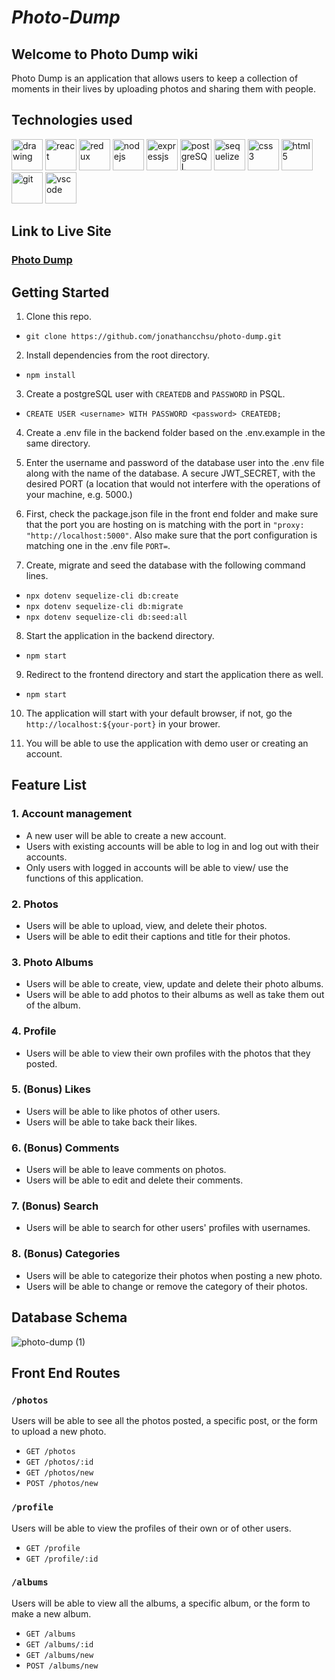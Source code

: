 # _**Photo-Dump**_

## **Welcome to Photo Dump wiki**

Photo Dump is an application that allows users to keep a collection of moments in their lives by uploading photos and sharing them with people.

## **Technologies used**

<img src="https://camo.githubusercontent.com/442c452cb73752bb1914ce03fce2017056d651a2099696b8594ddf5ccc74825e/68747470733a2f2f63646e2e6a7364656c6976722e6e65742f67682f64657669636f6e732f64657669636f6e2f69636f6e732f6a6176617363726970742f6a6176617363726970742d6f726967696e616c2e737667" alt="drawing" width="50"/> <img src="https://camo.githubusercontent.com/27d0b117da00485c56d69aef0fa310a3f8a07abecc8aa15fa38c8b78526c60ac/68747470733a2f2f63646e2e6a7364656c6976722e6e65742f67682f64657669636f6e732f64657669636f6e2f69636f6e732f72656163742f72656163742d6f726967696e616c2e737667" alt="react" width="50"> <img src="https://camo.githubusercontent.com/2b6b50702c658cdfcf440cef1eb88c7e0e5a16ce0eb6ab8bc933da7697c12213/68747470733a2f2f63646e2e6a7364656c6976722e6e65742f67682f64657669636f6e732f64657669636f6e2f69636f6e732f72656475782f72656475782d6f726967696e616c2e737667" alt="redux" width="50"> <img src="https://camo.githubusercontent.com/3a759e3619411b17fc119439adc96780278f6df968813a95a00f30f9fdb11f6b/68747470733a2f2f63646e2e6a7364656c6976722e6e65742f67682f64657669636f6e732f64657669636f6e2f69636f6e732f6e6f64656a732f6e6f64656a732d706c61696e2d776f72646d61726b2e737667" alt="nodejs" width="50"> <img src="https://camo.githubusercontent.com/66a47251fab3236cff187214ff8215c1df71b46739b8b1803ac4cebdfe5c7918/68747470733a2f2f63646e2e6a7364656c6976722e6e65742f67682f64657669636f6e732f64657669636f6e2f69636f6e732f657870726573732f657870726573732d6f726967696e616c2d776f72646d61726b2e737667" alt="expressjs" width="50"> <img src="https://camo.githubusercontent.com/d536b9cc0c533324368535ece721f5424f28eae3ec0e6f3847408948ecacfce6/68747470733a2f2f63646e2e6a7364656c6976722e6e65742f67682f64657669636f6e732f64657669636f6e2f69636f6e732f706f737467726573716c2f706f737467726573716c2d6f726967696e616c2e737667" alt="postgreSQL" width="50"> <img src="https://camo.githubusercontent.com/a2ef2bb116ae565bb254cbb11194dae357eb7582a8babeab337bd3932687d63d/68747470733a2f2f63646e2e6a7364656c6976722e6e65742f67682f64657669636f6e732f64657669636f6e2f69636f6e732f73657175656c697a652f73657175656c697a652d6f726967696e616c2e737667" alt="sequelize" width="50"> <img src="https://camo.githubusercontent.com/2e496d4bfc6f753ddca87b521ce95c88219f77800212ffa6d4401ad368c82170/68747470733a2f2f63646e2e6a7364656c6976722e6e65742f67682f64657669636f6e732f64657669636f6e2f69636f6e732f637373332f637373332d6f726967696e616c2e737667" alt="css3" width="50"> <img src="https://camo.githubusercontent.com/da7acacadecf91d6dc02efcd2be086bb6d78ddff19a1b7a0ab2755a6fda8b1e9/68747470733a2f2f63646e2e6a7364656c6976722e6e65742f67682f64657669636f6e732f64657669636f6e2f69636f6e732f68746d6c352f68746d6c352d6f726967696e616c2e737667" alt="html5" width="50"> <img src="https://camo.githubusercontent.com/dc9e7e657b4cd5ba7d819d1a9ce61434bd0ddbb94287d7476b186bd783b62279/68747470733a2f2f63646e2e6a7364656c6976722e6e65742f67682f64657669636f6e732f64657669636f6e2f69636f6e732f6769742f6769742d6f726967696e616c2e737667" alt="git" width="50"> <img src="https://camo.githubusercontent.com/5fa137d222dde7b69acd22c6572a065ce3656e6ffa1f5e88c1b5c7a935af3cc6/68747470733a2f2f63646e2e6a7364656c6976722e6e65742f67682f64657669636f6e732f64657669636f6e2f69636f6e732f7673636f64652f7673636f64652d6f726967696e616c2e737667" alt="vscode" width="50">
<!-- <img src="" alt="" width="50">
<img src="" alt="" width="50">
<img src="" alt="" width="50">
<img src="" alt="" width="50">
<img src="" alt="" width="50"> -->


## **Link to Live Site**

### **[Photo Dump](https://photo-dump.herokuapp.com/)**

## **Getting Started**

1. Clone this repo.

* `git clone https://github.com/jonathancchsu/photo-dump.git`

2. Install dependencies from the root directory.

* `npm install`

3. Create a postgreSQL user with `CREATEDB` and `PASSWORD` in PSQL.

* `CREATE USER <username> WITH PASSWORD <password> CREATEDB;`

4. Create a .env file in the backend folder based on the .env.example in the same directory.

5. Enter the username and password of the database user into the .env file along with the name of the database. A secure JWT_SECRET, with the desired PORT (a location that would not interfere with the operations of your machine, e.g. 5000.)

6. First, check the package.json file in the front end folder and make sure that the port you are hosting on is matching with the port in `"proxy: "http://localhost:5000"`. Also make sure that the port configuration is matching one in the .env file `PORT=`.

7. Create, migrate and seed the database with the following command lines.
* `npx dotenv sequelize-cli db:create`
* `npx dotenv sequelize-cli db:migrate`
* `npx dotenv sequelize-cli db:seed:all`

8. Start the application in the backend directory.
* `npm start`

9. Redirect to the frontend directory and start the application there as well.
* `npm start`

10. The application will start with your default browser, if not, go the `http://localhost:${your-port}` in your brower.

11. You will be able to use the application with demo user or creating an account.

## **Feature List**

### 1. Account management
* A new user will be able to create a new account.
* Users with existing accounts will be able to log in and log out with their accounts.
* Only users with logged in accounts will be able to view/ use the functions of this application.

### 2. Photos
* Users will be able to upload, view, and delete their photos.
* Users will be able to edit their captions and title for their photos.

### 3. Photo Albums
* Users will be able to create, view, update and delete their photo albums.
* Users will be able to add photos to their albums as well as take them out of the album.

### 4. Profile
* Users will be able to view their own profiles with the photos that they posted.

### 5. (Bonus) Likes
* Users will be able to like photos of other users.
* Users will be able to take back their likes.

### 6. (Bonus) Comments
* Users will be able to leave comments on photos.
* Users will be able to edit and delete their comments.

### 7. (Bonus) Search
* Users will be able to search for other users' profiles with usernames.

### 8. (Bonus) Categories
* Users will be able to categorize their photos when posting a new photo.
* Users will be able to change or remove the category of their photos.

## **Database Schema**

![photo-dump (1)](https://user-images.githubusercontent.com/92463844/157144962-4e3af837-e436-45c4-b673-3a71e3bc0783.png)

## **Front End Routes**

### `/photos`

Users will be able to see all the photos posted, a specific post, or the form to upload a new photo.

* `GET /photos`
* `GET /photos/:id`
* `GET /photos/new`
* `POST /photos/new`

### `/profile`

Users will be able to view the profiles of their own or of other users.

* `GET /profile`
* `GET /profile/:id`

### `/albums`

Users will be able to view all the albums, a specific album, or the form to make a new album.

* `GET /albums`
* `GET /albums/:id`
* `GET /albums/new`
* `POST /albums/new`
